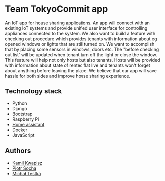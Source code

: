 # Team TokyoCommit app

An IoT app for house sharing applications. An app will connect with an existing IoT systems and provide unified user interface for controlling appliances connected to the system. We also want to build a feature with checking out procedure which provides tenants with information about eg opened windows or lights that are still turned on. We want to accomplish that by placing some sensors in windows, doors etc. The "before checking out list' will be updated when tenant turn off the light or close the window. This feature will help not only hosts but also tenants. Hosts will be provided with information about state of rented flat live and tenants won't forget about anything before leaving the place. We believe that our app will save hassle for both sides and improve house sharing experience. 

## Technology stack

* Python
* Django
* Bootstrap
* Raspberry Pi
* [Home assistant](https://www.home-assistant.io/)
* Docker
* JavaScript

## Authors
* [Kamil Kwapisz](https://github.com/KamilKwapisz)
* [Piotr Socha](https://github.com/piotrs112)
* [Michał Testka](https://github.com/walterSimpson)
